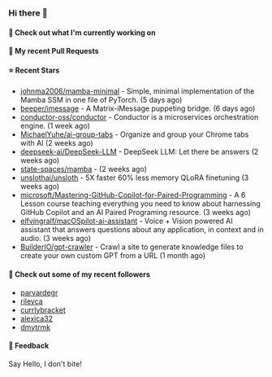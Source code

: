 ### Hi there 👋

#### 👷 Check out what I'm currently working on

#### 🔨 My recent Pull Requests


#### ⭐ Recent Stars

- [johnma2006/mamba-minimal](https://github.com/johnma2006/mamba-minimal) - Simple, minimal implementation of the Mamba SSM in one file of PyTorch. (5 days ago)
- [beeper/imessage](https://github.com/beeper/imessage) - A Matrix-iMessage puppeting bridge. (6 days ago)
- [conductor-oss/conductor](https://github.com/conductor-oss/conductor) - Conductor is a microservices orchestration engine. (1 week ago)
- [MichaelYuhe/ai-group-tabs](https://github.com/MichaelYuhe/ai-group-tabs) - Organize and group your Chrome tabs with AI (2 weeks ago)
- [deepseek-ai/DeepSeek-LLM](https://github.com/deepseek-ai/DeepSeek-LLM) - DeepSeek LLM: Let there be answers (2 weeks ago)
- [state-spaces/mamba](https://github.com/state-spaces/mamba) -  (2 weeks ago)
- [unslothai/unsloth](https://github.com/unslothai/unsloth) - 5X faster 60% less memory QLoRA finetuning (3 weeks ago)
- [microsoft/Mastering-GitHub-Copilot-for-Paired-Programming](https://github.com/microsoft/Mastering-GitHub-Copilot-for-Paired-Programming) - A 6 Lesson course teaching everything you need to know about harnessing GitHub Copilot and an AI Paired Programing resource. (3 weeks ago)
- [elfvingralf/macOSpilot-ai-assistant](https://github.com/elfvingralf/macOSpilot-ai-assistant) - Voice &#43; Vision powered AI assistant that answers questions about any application, in context and in audio. (3 weeks ago)
- [BuilderIO/gpt-crawler](https://github.com/BuilderIO/gpt-crawler) - Crawl a site to generate knowledge files to create your own custom GPT from a URL (1 month ago)

#### 👯 Check out some of my recent followers

- [parvardegr](https://github.com/parvardegr)
- [rileyca](https://github.com/rileyca)
- [currlybracket](https://github.com/currlybracket)
- [alexica32](https://github.com/alexica32)
- [dmytrmk](https://github.com/dmytrmk)

#### 💬 Feedback

Say Hello, I don't bite!